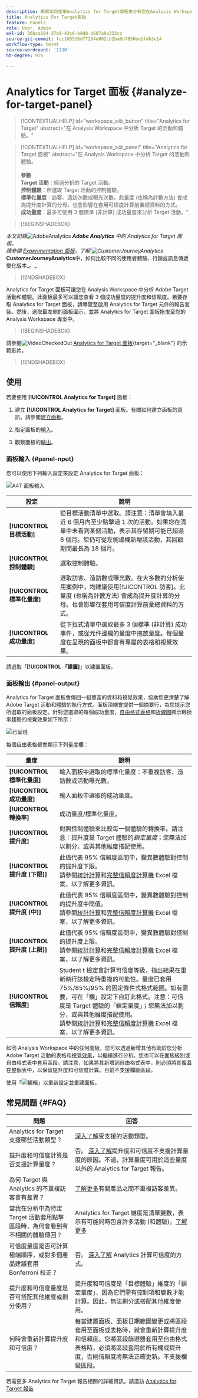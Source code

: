 ```yaml
---
description: 瞭解如何使用Analytics for Target面板來分析您在Analysis Workspace中的Adobe Target活動和體驗。
title: Analytics For Target面板
feature: Panels
role: User, Admin
exl-id: 36bca104-37b8-43c6-b8d0-b607a9a333cc
source-git-commit: fcc165536d77284e002cb2ba6b7856be1fdb3e14
workflow-type: tm+mt
source-wordcount: '1130'
ht-degree: 97%

---
```


# Analytics for Target 面板 {#analyze-for-target-panel}

<!-- markdownlint-disable MD034 -->

>[!CONTEXTUALHELP]
>id="workspace_a4t_button"
>title="Analytics for Target"
>abstract="在 Analysis Workspace 中分析 Target 的活動和體驗。"

<!-- markdownlint-enable MD034 -->

<!-- markdownlint-disable MD034 -->

>[!CONTEXTUALHELP]
>id="workspace_a4t_panel"
>title="Analytics for Target 面板"
>abstract="在 Analysis Workspace 中分析 Target 的活動和體驗。<br/><br>**參數&#x200B;**<br/>**Target 活動**：經過分析的 Target 活動。<br/>**控制體驗**：所選取 Target 活動的控制體驗。<br/>**標準化量度**：訪客、造訪次數或曝光次數。此量度 (也稱為計數方法) 會成為提升度計算的分母。也會影響在套用可信度計算前彙總資料的方式。<br/>**成功量度**：最多可使用 3 個標準 (非計算) 成功量度來分析 Target 活動。"

<!-- markdownlint-enable MD034 -->

>[!BEGINSHADEBOX]

_本文記錄_![AdobeAnalytics](/help/assets/icons/AdobeAnalytics.svg) _**Adobe Analytics** 中的 Analytics for Target 面板。_<br/>_請參閱 [Experimentation 面板](/help/analyze/analysis-workspace/c-panels/a4t-panel.md)，了解 ![CustomerJourneyAnalytics](/help/assets/icons/CustomerJourneyAnalytics.svg)_**CustomerJourneyAnalytics**中，如何比較不同的使用者體驗、行銷或訊息傳遞變化版本_。_

>[!ENDSHADEBOX]

Analytics for Target 面板可讓您在 Analysis Workspace 中分析 Adobe Target 活動和體驗。此面板最多可以讓您查看 3 個成功量度的提升度和信賴度。若要存取 Analytics for Target 面板，請導覽至啟用 Analytics for Target 元件的報告套裝。然後，選取最左側的面板圖示，並將 Analytics for Target 面板拖曳至您的 Analysis Workspace 專案中。


>[!BEGINSHADEBOX]

請參閱![VideoCheckedOut](/help/assets/icons/VideoCheckedOut.svg) [Analytics for Target 面板](https://video.tv.adobe.com/v/37247?quality=12&learn=on){target="_blank"} 的示範影片。

>[!ENDSHADEBOX]

## 使用

若要使用 **[!UICONTROL Analytics for Target]** 面板：

1. 建立 **[!UICONTROL Analytics for Target]** 面板。有關如何建立面板的資訊，請參閱[建立面板](panels.md#create-a-panel)。

1. 指定面板的[輸入](#panel-input)。

1. 觀察面板的[輸出](#panel-output)。

### 面板輸入 {#panel-nput}

您可以使用下列輸入設定來設定 Analytics for Target 面板：

![A4T 面板輸入](assets/a4t-panel-input.png)

| 設定 | 說明 |
|---|---|
| **[!UICONTROL 目標活動]** | 從目標活動清單中選取。請注意：清單會填入最近 6 個月內至少點擊過 1 次的活動。如果您在清單中未看到某個活動，表示其存留期可能已超過 6 個月。您仍可從左側邊欄新增該活動，其回顧期間最長為 18 個月。 |
| **[!UICONTROL 控制體驗]** | 選取控制體驗。 |
| **[!UICONTROL 標準化量度]** | 選取訪客、造訪數或曝光數。在大多數的分析使用案例中，均建議使用[!UICONTROL 訪客]。此量度 (也稱為計數方法) 會成為提升度計算的分母。也會影響在套用可信度計算前彙總資料的方式。 |
| **[!UICONTROL 成功量度]** | 從下拉式清單中選取最多 3 個標準 (非計算) 成功事件，或從元件邊欄的量度中拖放量度。每個量度在呈現的面板中都會有專屬的表格和視覺效果。 |

請選取「**[!UICONTROL 「建置]**」以建置面板。

### 面板輸出 {#panel-output}

Analytics for Target 面板會傳回一組豐富的資料和視覺效果，協助您更清楚了解 Adobe Target 活動和體驗的執行方式。面板頂端會提供一個摘要行，為您提示您所選取的面板設定。針對您選取的每個成功量度，[自由格式表格](/help/analyze/analysis-workspace/visualizations/freeform-table/freeform-table.md)和[折線圖](/help/analyze/analysis-workspace/visualizations/line.md)顯示轉換率趨勢的視覺效果如下所示：

![已呈現](assets/a4t-panel-output.png)

每個自由表格都會顯示下列量度欄：

| 量度 | 說明 |
|---|---|
| **[!UICONTROL 標準化量度]** | 輸入面板中選取的標準化量度：不重複訪客、造訪數或活動曝光數。 |
| **[!UICONTROL 成功量度]** | 輸入面板中選取的成功量度。 |
| **[!UICONTROL 轉換率]** | 成功量度/標準化量度。 |
| **[!UICONTROL 提升度]** | 對照控制體驗來比較每一個體驗的轉換率。請注意：提升度是 Target 體驗的&#x200B;*鎖定量度*；您無法加以劃分，或與其他維度搭配使用。 |
| **[!UICONTROL 提升度 (下限)]** | 此值代表 95% 信賴度區間中，變異數體驗對控制的提升度下限。<br>請參閱[統計計算](https://experienceleague.adobe.com/zh-hant/docs/target/using/reports/statistical-methodology/statistical-calculations)和[完整信賴度計算機](https://experienceleague.adobe.com/docs/target/assets/complete_confidence_calculator.xlsx) Excel 檔案，以了解更多資訊。 |
| **[!UICONTROL 提升度 (中)]** | 此值代表 95% 信賴度區間中，變異數體驗對控制的提升度中間值。<br>請參閱[統計計算](https://experienceleague.adobe.com/zh-hant/docs/target/using/reports/statistical-methodology/statistical-calculations)和[完整信賴度計算機](https://experienceleague.adobe.com/docs/target/assets/complete_confidence_calculator.xlsx) Excel 檔案，以了解更多資訊。 |
| **[!UICONTROL 提升度 (上限)]** | 此值代表 95% 信賴度區間中，變異數體驗對控制的提升度上限。<br>請參閱[統計計算](https://experienceleague.adobe.com/zh-hant/docs/target/using/reports/statistical-methodology/statistical-calculations)和[完整信賴度計算機](https://experienceleague.adobe.com/docs/target/assets/complete_confidence_calculator.xlsx) Excel 檔案，以了解更多資訊。 |
| **[!UICONTROL 信賴度]** | Student t 檢定會計算可信度等級，指出結果在重新執行該檢定時重複的可能性。量度已套用 75%/85%/95% 的固定條件式格式範圍。如有需要，可在「欄」設定下自訂此格式。注意：可信度是 Target 體驗的「鎖定量度」；您無法加以劃分，或與其他維度搭配使用。<br>請參閱[統計計算](https://experienceleague.adobe.com/zh-hant/docs/target/using/reports/statistical-methodology/statistical-calculations)和[完整信賴度計算機](https://experienceleague.adobe.com/docs/target/assets/complete_confidence_calculator.xlsx) Excel 檔案，以了解更多資訊。 |

如同 Analysis Workspace 中的任何面板，您可以透過新增其他有助於您分析 Adobe Target 活動的表格和[視覺效果](/help/analyze/analysis-workspace/visualizations/freeform-analysis-visualizations.md)，以繼續進行分析。您也可以在面板級別或自由格式表中套用區段。請注意，如果將其新增到自由格式表中，則必須將其覆蓋在整個表中，以保留提升度和可信度計算。目前不支援欄級區段。

使用「![編輯](/help/assets/icons/Edit.svg)」以重新設定並重建面板。

## 常見問題 {#FAQ}

| 問題 | 回答 |
|---|---|
| Analytics for Target 支援哪些活動類型？ | [深入了解](https://experienceleague.adobe.com/zh-hant/docs/target/using/integrate/a4t/a4t-faq/a4t-faq-activity-setup)受支援的活動類型。 |
| 提升度和可信度計算是否支援計算量度？ | 否。 [深入了解](https://experienceleague.adobe.com/zh-hant/docs/target/using/integrate/a4t/a4t-faq/a4t-faq-lift-and-confidence)提升度和可信度不支援計算量度的原因。不過，計算量度可用於這些量度以外的 Analytics for Target 報告。 |
| 為何 Target 與 Analytics 的不重複訪客會有差異？ | [了解更多](https://experienceleague.adobe.com/zh-hant/docs/target/using/integrate/a4t/a4t-faq/a4t-faq-viewing-reports)有關產品之間不重複訪客差異。 |
| 當我在分析中為特定 Target 活動套用點擊區段時，為何會看到有不相關的體驗傳回？ | Analytics for Target 維度是清單變數，表示有可能同時包含許多活動 (和體驗)。[了解更多](https://experienceleague.adobe.com/zh-hant/docs/target/using/integrate/a4t/a4t-faq/a4t-faq-viewing-reports) |
| 可信度量度是否可計算極端順序，或對多個產品建議套用 Bonferroni 校正？ | 否。 [深入了解](https://experienceleague.adobe.com/zh-hant/docs/target/using/integrate/a4t/a4t-faq/a4t-faq-lift-and-confidence) Analytics 計算可信度的方式。 |
| 提升度和可信度量度是否可搭配其他維度或劃分使用？ | 提升度和可信度是「目標體驗」維度的「鎖定量度」，因為它們需有控制項和變數才能計算。因此，無法劃分或搭配其他維度使用。 |
| 何時會重新計算提升度和可信度？ | 每當建置面板、面板日期範圍變更或將區段套用至面板或表格時，就會重新計算提升度和信賴度。您將區段篩選器套用至自由格式表格時，必須將區段套用於所有欄或提升度，否則信賴度將無法正確更新。不支援欄級區段。 |

若需更多 Analytics for Target 報告相關的詳細資訊，請造訪 [Analytics for Target 報告](https://experienceleague.adobe.com/zh-hant/docs/target/using/integrate/a4t/reporting)

